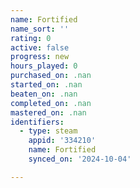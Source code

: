 ```yaml
---
name: Fortified
name_sort: ''
rating: 0
active: false
progress: new
hours_played: 0
purchased_on: .nan
started_on: .nan
beaten_on: .nan
completed_on: .nan
mastered_on: .nan
identifiers:
  - type: steam
    appid: '334210'
    name: Fortified
    synced_on: '2024-10-04'

---
```

